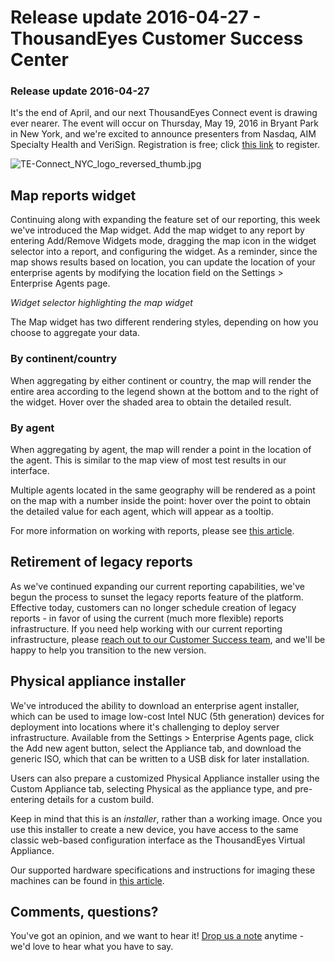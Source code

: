 # Release update 2016-04-27 - ThousandEyes Customer Success Center

### Release update 2016-04-27

It's the end of April, and our next ThousandEyes Connect event is drawing ever nearer.   The event will occur on Thursday, May 19, 2016 in Bryant Park in New York, and we're excited to announce presenters from Nasdaq, AIM Specialty Health and VeriSign.  Registration is free; click [this link](https://www.thousandeyes.com/events/connect/new-york-2016) to register.

![TE-Connect\_NYC\_logo\_reversed\_thumb.jpg](https://thousandeyes.zendesk.com/attachments/token/uWCrt4bP6xx8iP85pUh72JDyf/?name=TE-Connect_NYC_logo_reversed_thumb.jpg)

## Map reports widget

Continuing along with expanding the feature set of our reporting, this week we've introduced the Map widget. Add the map widget to any report by entering Add/Remove Widgets mode, dragging the map icon in the widget selector into a report, and configuring the widget.  As a reminder, since the map shows results based on location, you can update the location of your enterprise agents by modifying the location field on the Settings &gt; Enterprise Agents page.

_Widget selector highlighting the map widget_

The Map widget has two different rendering styles, depending on how you choose to aggregate your data.

### By continent/country

When aggregating by either continent or country, the map will render the entire area according to the legend shown at the bottom and to the right of the widget.  Hover over the shaded area to obtain the detailed result.

### By agent

When aggregating by agent, the map will render a point in the location of the agent.  This is similar to the map view of most test results in our interface.

Multiple agents located in the same geography will be rendered as a point on the map with a number inside the point: hover over the point to obtain the detailed value for each agent, which will appear as a tooltip.

For more information on working with reports, please see [this article](https://success.thousandeyes.com/ViewArticle?articleIdParam=kA0E0000000CmnTKAS).

## Retirement of legacy reports

As we've continued expanding our current reporting capabilities, we've begun the process to sunset the legacy reports feature of the platform. Effective today, customers can no longer schedule creation of legacy reports - in favor of using the current \(much more flexible\) reports infrastructure. If you need help working with our current reporting infrastructure, please [reach out to our Customer Success team](mailto:support@thousandeyes.com?subject=reports+transition+help), and we'll be happy to help you transition to the new version.

## Physical appliance installer

We've introduced the ability to download an enterprise agent installer, which can be used to image low-cost Intel NUC \(5th generation\) devices for deployment into locations where it's challenging to deploy server infrastructure. Available from the Settings &gt; Enterprise Agents page, click the Add new agent button, select the Appliance tab, and download the generic ISO, which that can be written to a USB disk for later installation.

Users can also prepare a customized Physical Appliance installer using the Custom Appliance tab, selecting Physical as the appliance type, and pre-entering details for a custom build.  

Keep in mind that this is an _installer_, rather than a working image.  Once you use this installer to create a new device, you have access to the same classic web-based configuration interface as the ThousandEyes Virtual Appliance.

Our supported hardware specifications and instructions for imaging these machines can be found in [this article](https://success.thousandeyes.com/ViewArticle?articleIdParam=kA0E0000000CmnOKAS). 

## Comments, questions?

You've got an opinion, and we want to hear it! [Drop us a note](mailto:support@thousandeyes.com?subject=2016-04-27+release+update) anytime - we'd love to hear what you have to say.


